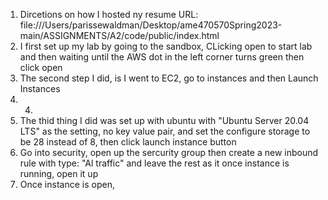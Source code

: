 
1. Dircetions on how I hosted ny resume URL: file:///Users/parissewaldman/Desktop/ame470570Spring2023-main/ASSIGNMENTS/A2/code/public/index.html
2. I first set up my lab by going to the sandbox,  CLicking open to start lab and then waiting until the AWS dot in the left corner turns green then click open
3. The second step I did, is I went to EC2, go to instances and then Launch Instances
4. 4.
5. The thid thing I did was set up with ubuntu with "Ubuntu Server 20.04 LTS" as the setting, no key value pair, and set the configure storage to be 28 instead of 8, then click launch instance button
6. Go into security, open up the sercurity group then create a new inbound rule with type: "Al traffic" and leave the rest as it once instance is running, open it up
7. Once instance is open, 

